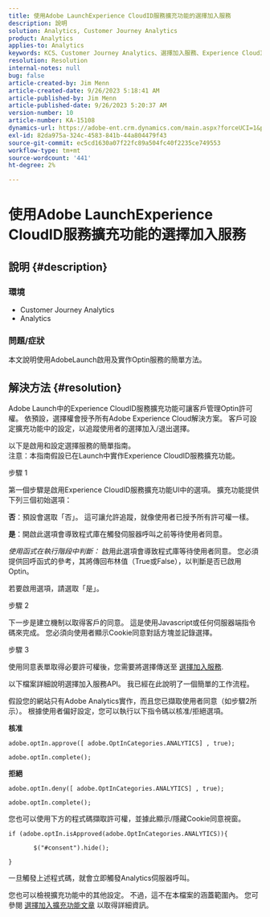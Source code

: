 ```yaml
---
title: 使用Adobe LaunchExperience CloudID服務擴充功能的選擇加入服務
description: 說明
solution: Analytics, Customer Journey Analytics
product: Analytics
applies-to: Analytics
keywords: KCS、Customer Journey Analytics、選擇加入服務、Experience CloudID服務擴充功能、Adobe啟動、Adobe Analytics
resolution: Resolution
internal-notes: null
bug: false
article-created-by: Jim Menn
article-created-date: 9/26/2023 5:18:41 AM
article-published-by: Jim Menn
article-published-date: 9/26/2023 5:20:37 AM
version-number: 10
article-number: KA-15108
dynamics-url: https://adobe-ent.crm.dynamics.com/main.aspx?forceUCI=1&pagetype=entityrecord&etn=knowledgearticle&id=244ef022-2c5c-ee11-be6f-6045bd006268
exl-id: 82da975a-324c-4583-841b-44a804479f43
source-git-commit: ec5cd1630a07f22fc89a504fc40f2235ce749553
workflow-type: tm+mt
source-wordcount: '441'
ht-degree: 2%

---
```


# 使用Adobe LaunchExperience CloudID服務擴充功能的選擇加入服務

## 說明 {#description}


### 環境

- Customer Journey Analytics
- Analytics




### 問題/症狀

本文說明使用AdobeLaunch啟用及實作Optin服務的簡單方法。


## 解決方法 {#resolution}


Adobe Launch中的Experience CloudID服務擴充功能可讓客戶管理Optin許可權。 依預設，選擇權會授予所有Adobe Experience Cloud解決方案。 客戶可設定擴充功能中的設定，以追蹤使用者的選擇加入/退出選擇。

以下是啟用和設定選擇服務的簡單指南。
<br>注意：本指南假設已在Launch中實作Experience CloudID服務擴充功能。<br>


步驟 1

第一個步驟是啟用Experience CloudID服務擴充功能UI中的選項。 擴充功能提供下列三個初始選項：

<b>否</b>：預設會選取「否」。 這可讓允許追蹤，就像使用者已授予所有許可權一樣。

<b>是</b>：開啟此選項會導致程式庫在觸發伺服器呼叫之前等待使用者同意。

*使用函式在執行階段中判斷：* 啟用此選項會導致程式庫等待使用者同意。 您必須提供回呼函式的參考，其將傳回布林值（True或False），以判斷是否已啟用Optin。

若要啟用選項，請選取「是」。



步驟 2

下一步是建立機制以取得客戶的同意。 這是使用Javascript或任何伺服器端指令碼來完成。 您必須向使用者顯示Cookie同意對話方塊並記錄選擇。



步驟 3

使用同意表單取得必要許可權後，您需要將選擇傳送至 [選擇加入服務](https://experienceleague.adobe.com/docs/id-service/using/implementation/opt-in-service/launch.html).

以下檔案詳細說明選擇加入服務API。 我已經在此說明了一個簡單的工作流程。

假設您的網站只有Adobe Analytics實作，而且您已擷取使用者同意（如步驟2所示）。 根據使用者偏好設定，您可以執行以下指令碼以核准/拒絕選項。

<b>核准</b>


```
adobe.optIn.approve([ adobe.OptInCategories.ANALYTICS] , true);

adobe.optIn.complete();
```




<b>拒絕</b>


```
adobe.optIn.deny([ adobe.OptInCategories.ANALYTICS] , true);

adobe.optIn.complete();
```




您也可以使用下方的程式碼擷取許可權，並據此顯示/隱藏Cookie同意視窗。


```
if (adobe.optIn.isApproved(adobe.OptInCategories.ANALYTICS)){

       $("#consent").hide();

}
```




一旦觸發上述程式碼，就會立即觸發Analytics伺服器呼叫。

您也可以檢視擴充功能中的其他設定。 不過，這不在本檔案的涵蓋範圍內。 您可參閱 [選擇加入擴充功能文章](https://experienceleague.adobe.com/docs/id-service/using/implementation/opt-in-service/launch.html) 以取得詳細資訊。
